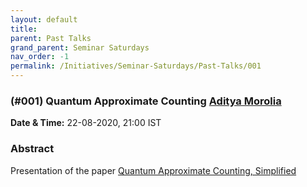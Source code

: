 ```yaml
---
layout: default
title:
parent: Past Talks
grand_parent: Seminar Saturdays
nav_order: -1
permalink: /Initiatives/Seminar-Saturdays/Past-Talks/001
---
```



### (#001) **Quantum Approximate Counting** [Aditya Morolia](https://thecharmingsociopath.github.io/)

**Date & Time:** 22-08-2020, 21:00 IST

### Abstract
Presentation of the paper [Quantum Approximate Counting, Simplified](https://arxiv.org/pdf/1908.10846.pdf)

